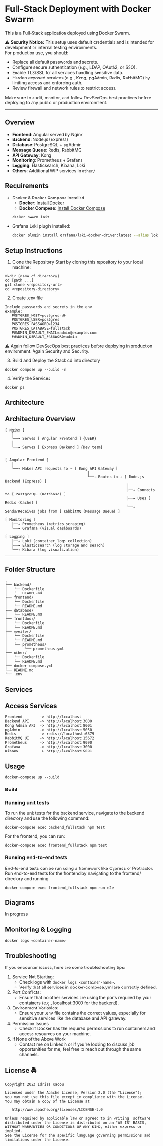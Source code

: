 # Full-Stack Deployment with Docker Swarm

This is a Full-Stack application deployed using Docker Swarm.  

⚠️ **Security Notice:** This setup uses default credentials and is intended for development or internal testing environments.  
For production use, you should:

- Replace all default passwords and secrets.
- Configure secure authentication (e.g., LDAP, OAuth2, or SSO).
- Enable TLS/SSL for all services handling sensitive data.
- Harden exposed services (e.g., Kong, pgAdmin, Redis, RabbitMQ) by limiting access and enforcing auth.
- Review firewall and network rules to restrict access.

Make sure to audit, monitor, and follow DevSecOps best practices before deploying to any public or production environment.

---

## Overview
- **Frontend**: Angular served by Nginx
- **Backend**: Node.js (Express)
- **Database**: PostgreSQL + pgAdmin
- **Message Queue**: Redis, RabbitMQ
- **API Gateway**: Kong
- **Monitoring**: Prometheus + Grafana
- **Logging**: Elasticsearch, Kibana, Loki
- **Others**: Additional WIP services in `other/`

## Requirements

- Docker & Docker Compose installed
   - **Docker**: [Install Docker](https://docs.docker.com/get-docker/)
   - **Docker Compose**: [Install Docker Compose](https://docs.docker.com/compose/install/)
   ```bash 
   docker swarm init
- Grafana Loki plugin installed:
  ```bash
  docker plugin install grafana/loki-docker-driver:latest --alias loki --grant-all-permissions

## Setup Instructions

1. Clone the Repository
Start by cloning this repository to your local machine:
```
mkdir [name of directory]
cd [path ...]
git clone <repository-url>
cd <repository-directory>
```
2. Create .env file
```
Include passwords and secrets in the env
example:
   POSTGRES_HOST=postgres-db
   POSTGRES_USER=postgres
   POSTGRES_PASSWORD=1234
   POSTGRES_DATABASE=fullstack
   PGADMIN_DEFAULT_EMAIL=admin@example.com
   PGADMIN_DEFAULT_PASSWORD=admin
```
⚠️ Again follow DevSecOps best practices before deploying in production environment. Again Security and Security.

3. Build and Deploy the Stack
cd into directory 

```
docker compose up --build -d

```
4. Verify the Services

```
docker ps

```
## Architecture

Architecture Overview
---------------------
``` 
[ Nginx ]
   │
   └──→ Serves [ Angular Frontend ] {USER}
   │
   └──→ Serves [ Express Backend ] {Dev team}


[ Angular Frontend ]
   │
   └──→ Makes API requests to → [ Kong API Gateway ]
                                      │
                                      └──→ Routes to → [ Node.js Backend (Express) ]
                                                        │
                                                        ├──→ Connects to [ PostgreSQL (Database) ]
                                                        ├──→ Uses [ Redis (Cache) ]
                                                        └──→ Sends/Receives jobs from [ RabbitMQ (Message Queue) ]

[ Monitoring ]
   ├──→ Prometheus (metrics scraping)
   └──→ Grafana (visual dashboards)

[ Logging ]
   ├──→ Loki (container logs collection)
   ├──→ Elasticsearch (log storage and search)
   └──→ Kibana (log visualization)
```
---

Folder Structure
---------------------
```
.
├── backend/
│   └── Dockerfile
│   └── README.md
├── frontend/
│   └── Dockerfile
│   └── README.md
├── database/
│   └── README.md
├── frontdoor/
│   └── Dockerfile
│   └── README.md
├── monitor/
│   └── Dockerfile
│   └── README.md
│   └── prometheus/
│        └── prometheus.yml
├── other/
│   └── Dockerfile
│   └── README.md
├── docker-compose.yml
└── README.md
└── .env
```
## Services

Access Services
---------------
```
Frontend        -> http://localhost
Backend API     -> http://localhost:3000
Kong Admin API  -> http://localhost:8001
pgAdmin         -> http://localhost:5050
Redis           -> redis://localhost:6379
RabbitMQ UI     -> http://localhost:15672
Prometheus      -> http://localhost:9090
Grafana         -> http://localhost:3000
Kibana          -> http://localhost:5601
```
## Usage

``` docker-compose up --build ```

### Build

### Running unit tests
To run the unit tests for the backend service, navigate to the backend directory and use the following command:
```
docker-compose exec backend_fullstack npm test
```
For the frontend, you can run:
```
docker-compose exec frontend_fullstack npm test

```
### Running end-to-end tests
End-to-end tests can be run using a framework like Cypress or Protractor. 
Run end-to-end tests for the frontend by navigating to the frontend/ directory and running:

```
docker-compose exec frontend_fullstack npm run e2e
```
## Diagrams 

In progress 

## Monitoring & Logging

```
docker logs <container-name>
```
## Troubleshooting

If you encounter issues, here are some troubleshooting tips:

1. Service Not Starting:
   - Check logs with ``` docker logs <container-name>. ```
   - Verify that all services in docker-compose.yml are correctly defined.
2. Port Conflicts:
   - Ensure that no other services are using the ports required by your containers (e.g., localhost:3000 for the backend).
3. Environment Variables:
   - Ensure your .env file contains the correct values, especially for sensitive services like the database and API gateway.
4. Permission Issues:
   - Check if Docker has the required permissions to run containers and access resources on your machine.
5. If None of the Above Work: 
   - Contact me on Linkedin or if you're looking to discuss job opportunities for me, feel free to reach out through the same channels.



## License :oncoming_police_car:
    Copyright 2023 Idriss Kacou

    Licensed under the Apache License, Version 2.0 (the "License");
    you may not use this file except in compliance with the License.
    You may obtain a copy of the License at

       http://www.apache.org/licenses/LICENSE-2.0

    Unless required by applicable law or agreed to in writing, software
    distributed under the License is distributed on an "AS IS" BASIS,
    WITHOUT WARRANTIES OR CONDITIONS OF ANY KIND, either express or implied.
    See the License for the specific language governing permissions and
    limitations under the License.